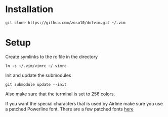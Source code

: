 # Installation
```shell
git clone https://github.com/zoso10/dotvim.git ~/.vim
```

# Setup
Create symlinks to the rc file in the directory
```shell
ln -s ~/.vim/vimrc ~/.vimrc
```
Init and update the submodules
```shell
git submodule update --init
```

Also make sure that the terminal is set to 256 colors.

If you want the special characters that is used by Airline make sure you use a patched Powerline font. There are a few patched fonts [here](https://github.com/Lokaltog/powerline-fonts)
